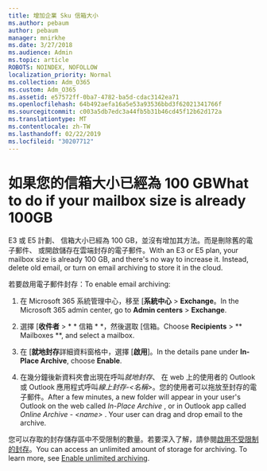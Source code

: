 ```yaml
---
title: 增加企業 Sku 信箱大小
ms.author: pebaum
author: pebaum
manager: mnirkhe
ms.date: 3/27/2018
ms.audience: Admin
ms.topic: article
ROBOTS: NOINDEX, NOFOLLOW
localization_priority: Normal
ms.collection: Adm_O365
ms.custom: Adm_O365
ms.assetid: e57572ff-0ba7-4782-ba5d-cdac3142ea71
ms.openlocfilehash: 64b492aefa16a5e53a93536bbd3f62021341766f
ms.sourcegitcommit: c003a5db7edc3a44fb5b31b46cd45f12b62d172a
ms.translationtype: MT
ms.contentlocale: zh-TW
ms.lasthandoff: 02/22/2019
ms.locfileid: "30207712"
---
```

# <a name="what-to-do-if-your-mailbox-size-is-already-100gb"></a><span data-ttu-id="3ad4a-102">如果您的信箱大小已經為 100 GB</span><span class="sxs-lookup"><span data-stu-id="3ad4a-102">What to do if your mailbox size is already 100GB</span></span>

<span data-ttu-id="3ad4a-p101">E3 或 E5 計劃、 信箱大小已經為 100 GB，並沒有增加其方法。而是刪除舊的電子郵件、 或開啟儲存在雲端封存的電子郵件。</span><span class="sxs-lookup"><span data-stu-id="3ad4a-p101">With an E3 or E5 plan, your mailbox size is already 100 GB, and there's no way to increase it. Instead, delete old email, or turn on email archiving to store it in the cloud.</span></span> 
  
<span data-ttu-id="3ad4a-105">若要啟用電子郵件封存：</span><span class="sxs-lookup"><span data-stu-id="3ad4a-105">To enable email archiving:</span></span>
  
1. <span data-ttu-id="3ad4a-106">在 Microsoft 365 系統管理中心，移至 [**系統中心** \> **Exchange**。</span><span class="sxs-lookup"><span data-stu-id="3ad4a-106">In the Microsoft 365 admin center, go to **Admin centers** \> **Exchange**.</span></span> 
    
2. <span data-ttu-id="3ad4a-107">選擇 [**收件者** \> \* \* 信箱 \* \*，然後選取 [信箱。</span><span class="sxs-lookup"><span data-stu-id="3ad4a-107">Choose **Recipients** \> \*\* Mailboxes \*\*, and select a mailbox.</span></span> 
    
3. <span data-ttu-id="3ad4a-108">在 [**就地封存**詳細資料窗格中，選擇 [**啟用**]。</span><span class="sxs-lookup"><span data-stu-id="3ad4a-108">In the details pane under **In-Place Archive**, choose **Enable**.</span></span> 
    
4. <span data-ttu-id="3ad4a-p102">在幾分鐘後新資料夾會出現在呼叫*就地封存*、 在 web 上的使用者的 Outlook 或 Outlook 應用程式呼叫*線上封存-\<名稱\>*。您的使用者可以拖放至封存的電子郵件。</span><span class="sxs-lookup"><span data-stu-id="3ad4a-p102">After a few minutes, a new folder will appear in your user's Outlook on the web called  *In-Place Archive*  , or in Outlook app called  *Online Archive - \<name\>*  . Your user can drag and drop email to the archive.</span></span> 
    
<span data-ttu-id="3ad4a-p103">您可以存取的封存儲存區中不受限制的數量。若要深入了解，請參閱[啟用不受限制的封存](https://support.office.com/article/enable-unlimited-archiving-in-office-365-admin-help-e2a789f2-9962-4960-9fd4-a00aa063559e)。</span><span class="sxs-lookup"><span data-stu-id="3ad4a-p103">You can access an unlimited amount of storage for archiving. To learn more, see [Enable unlimited archiving](https://support.office.com/article/enable-unlimited-archiving-in-office-365-admin-help-e2a789f2-9962-4960-9fd4-a00aa063559e).</span></span>
  


